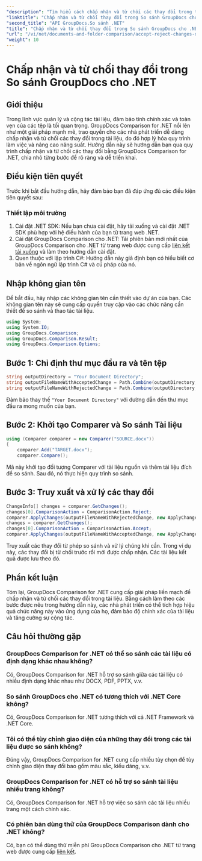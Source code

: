 ```yaml
---
"description": "Tìm hiểu cách chấp nhận và từ chối các thay đổi trong tài liệu bằng cách sử dụng GroupDocs Comparison for .NET. Đơn giản hóa quy trình làm việc với tài liệu của bạn một cách dễ dàng."
"linktitle": "Chấp nhận và từ chối thay đổi trong So sánh GroupDocs cho .NET"
"second_title": "API GroupDocs.So sánh .NET"
"title": "Chấp nhận và từ chối thay đổi trong So sánh GroupDocs cho .NET"
"url": "/vi/net/documents-and-folder-comparison/accept-reject-changes-dotnet/"
"weight": 10
---
```


# Chấp nhận và từ chối thay đổi trong So sánh GroupDocs cho .NET

## Giới thiệu
Trong lĩnh vực quản lý và cộng tác tài liệu, đảm bảo tính chính xác và toàn vẹn của các tệp là tối quan trọng. GroupDocs Comparison for .NET nổi lên như một giải pháp mạnh mẽ, trao quyền cho các nhà phát triển dễ dàng chấp nhận và từ chối các thay đổi trong tài liệu, do đó hợp lý hóa quy trình làm việc và nâng cao năng suất. Hướng dẫn này sẽ hướng dẫn bạn qua quy trình chấp nhận và từ chối các thay đổi bằng GroupDocs Comparison for .NET, chia nhỏ từng bước để rõ ràng và dễ triển khai.
## Điều kiện tiên quyết
Trước khi bắt đầu hướng dẫn, hãy đảm bảo bạn đã đáp ứng đủ các điều kiện tiên quyết sau:
### Thiết lập môi trường
1. Cài đặt .NET SDK: Nếu bạn chưa cài đặt, hãy tải xuống và cài đặt .NET SDK phù hợp với hệ điều hành của bạn từ trang web .NET.
2. Cài đặt GroupDocs Comparison cho .NET: Tải phiên bản mới nhất của GroupDocs Comparison cho .NET từ trang web được cung cấp [liên kết tải xuống](https://releases.groupdocs.com/comparison/net/) và làm theo hướng dẫn cài đặt.
3. Quen thuộc với lập trình C#: Hướng dẫn này giả định bạn có hiểu biết cơ bản về ngôn ngữ lập trình C# và cú pháp của nó.

## Nhập không gian tên
Để bắt đầu, hãy nhập các không gian tên cần thiết vào dự án của bạn. Các không gian tên này sẽ cung cấp quyền truy cập vào các chức năng cần thiết để so sánh và thao tác tài liệu.

```csharp
using System;
using System.IO;
using GroupDocs.Comparison;
using GroupDocs.Comparison.Result;
using GroupDocs.Comparison.Options;
```
## Bước 1: Chỉ định thư mục đầu ra và tên tệp
```csharp
string outputDirectory = "Your Document Directory";
string outputFileNameWithAcceptedChange = Path.Combine(outputDirectory, "RESULT_WITH_ACCEPTED_CHANGE.docx");
string outputFileNameWithRejectedChange = Path.Combine(outputDirectory, "RESULT_WITH_REJECTED_CHANGE.docx");
```
Đảm bảo thay thế `"Your Document Directory"` với đường dẫn đến thư mục đầu ra mong muốn của bạn.
## Bước 2: Khởi tạo Comparer và So sánh Tài liệu
```csharp
using (Comparer comparer = new Comparer("SOURCE.docx"))
{
    comparer.Add("TARGET.docx");
    comparer.Compare();
```
Mã này khởi tạo đối tượng Comparer với tài liệu nguồn và thêm tài liệu đích để so sánh. Sau đó, nó thực hiện quy trình so sánh.
## Bước 3: Truy xuất và xử lý các thay đổi
```csharp
ChangeInfo[] changes = comparer.GetChanges();
changes[0].ComparisonAction = ComparisonAction.Reject;
comparer.ApplyChanges(outputFileNameWithRejectedChange, new ApplyChangeOptions { Changes = changes, SaveOriginalState = true });
changes = comparer.GetChanges();
changes[0].ComparisonAction = ComparisonAction.Accept;
comparer.ApplyChanges(outputFileNameWithAcceptedChange, new ApplyChangeOptions { Changes = changes });
```
Truy xuất các thay đổi từ phép so sánh và xử lý chúng khi cần. Trong ví dụ này, các thay đổi bị từ chối trước rồi mới được chấp nhận. Các tài liệu kết quả được lưu theo đó.

## Phần kết luận
Tóm lại, GroupDocs Comparison for .NET cung cấp giải pháp liền mạch để chấp nhận và từ chối các thay đổi trong tài liệu. Bằng cách làm theo các bước được nêu trong hướng dẫn này, các nhà phát triển có thể tích hợp hiệu quả chức năng này vào ứng dụng của họ, đảm bảo độ chính xác của tài liệu và tăng cường sự cộng tác.
## Câu hỏi thường gặp
### GroupDocs Comparison for .NET có thể so sánh các tài liệu có định dạng khác nhau không?
Có, GroupDocs Comparison for .NET hỗ trợ so sánh giữa các tài liệu có nhiều định dạng khác nhau như DOCX, PDF, PPTX, v.v.
### So sánh GroupDocs cho .NET có tương thích với .NET Core không?
Có, GroupDocs Comparison for .NET tương thích với cả .NET Framework và .NET Core.
### Tôi có thể tùy chỉnh giao diện của những thay đổi trong các tài liệu được so sánh không?
Đúng vậy, GroupDocs Comparison for .NET cung cấp nhiều tùy chọn để tùy chỉnh giao diện thay đổi bao gồm màu sắc, kiểu dáng, v.v.
### GroupDocs Comparison for .NET có hỗ trợ so sánh tài liệu nhiều trang không?
Có, GroupDocs Comparison for .NET hỗ trợ việc so sánh các tài liệu nhiều trang một cách chính xác.
### Có phiên bản dùng thử của GroupDocs Comparison dành cho .NET không?
Có, bạn có thể dùng thử miễn phí GroupDocs Comparison cho .NET từ trang web được cung cấp [liên kết](https://releases.groupdocs.com/).